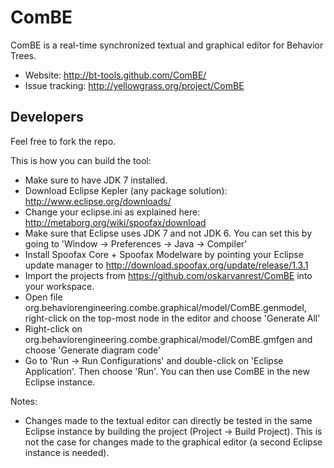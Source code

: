 ComBE
=======

ComBE is a real-time synchronized textual and graphical editor for Behavior Trees.

- Website: http://bt-tools.github.com/ComBE/
- Issue tracking: http://yellowgrass.org/project/ComBE


Developers
----------
Feel free to fork the repo.

This is how you can build the tool:

- Make sure to have JDK 7 installed.
- Download Eclipse Kepler (any package solution): http://www.eclipse.org/downloads/
- Change your eclipse.ini as explained here: http://metaborg.org/wiki/spoofax/download
- Make sure that Eclipse uses JDK 7 and not JDK 6. You can set this by going to 'Window -> Preferences -> Java -> Compiler'
- Install Spoofax Core + Spoofax Modelware by pointing your Eclipse update manager to http://download.spoofax.org/update/release/1.3.1
- Import the projects from https://github.com/oskarvanrest/ComBE into your workspace.
- Open file org.behaviorengineering.combe.graphical/model/ComBE.genmodel, right-click on the top-most node in the editor and choose 'Generate All'
- Right-click on org.behaviorengineering.combe.graphical/model/ComBE.gmfgen and choose 'Generate diagram code'
- Go to 'Run -> Run Configurations' and double-click on 'Eclipse Application'. Then choose 'Run'. You can then use ComBE in the new Eclipse instance.

Notes:

- Changes made to the textual editor can directly be tested in the same Eclipse instance by building the project (Project -> Build Project). This is not the case for changes made to the graphical editor (a second Eclipse instance is needed).

